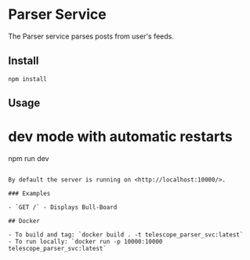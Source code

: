 # Parser Service

The Parser service parses posts from user's feeds.

## Install

```
npm install
```

## Usage

# dev mode with automatic restarts

npm run dev

```

By default the server is running on <http://localhost:10000/>.

### Examples

- `GET /` - Displays Bull-Board

## Docker

- To build and tag: `docker build . -t telescope_parser_svc:latest`
- To run locally: `docker run -p 10000:10000 telescope_parser_svc:latest`
```
